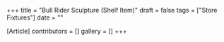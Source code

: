 +++
title = "Bull Rider Sculpture (Shelf Item)"
draft = false
tags = ["Store Fixtures"]
date = ""

[Article]
contributors = []
gallery = []
+++